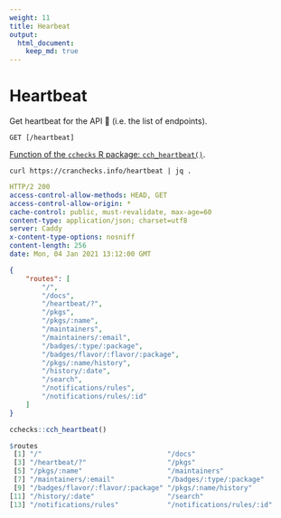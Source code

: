 ```yaml
---
weight: 11
title: Hearbeat
output: 
  html_document:
    keep_md: true
---
```




# Heartbeat

Get heartbeat for the API :heartbeat: (i.e. the list of endpoints).

`GET [/heartbeat]`

[Function of the `cchecks` R package: `cch_heartbeat()`](https://docs.ropensci.org/cchecks/reference/cch_heartbeat.html).

```shell
curl https://cranchecks.info/heartbeat | jq .
```
```yaml
HTTP/2 200 
access-control-allow-methods: HEAD, GET
access-control-allow-origin: *
cache-control: public, must-revalidate, max-age=60
content-type: application/json; charset=utf8
server: Caddy
x-content-type-options: nosniff
content-length: 256
date: Mon, 04 Jan 2021 13:12:00 GMT

```
```json
{
    "routes": [
        "/",
        "/docs",
        "/heartbeat/?",
        "/pkgs",
        "/pkgs/:name",
        "/maintainers",
        "/maintainers/:email",
        "/badges/:type/:package",
        "/badges/flavor/:flavor/:package",
        "/pkgs/:name/history",
        "/history/:date",
        "/search",
        "/notifications/rules",
        "/notifications/rules/:id"
    ]
}
```


```r
cchecks::cch_heartbeat()
```
```r
$routes
 [1] "/"                               "/docs"                          
 [3] "/heartbeat/?"                    "/pkgs"                          
 [5] "/pkgs/:name"                     "/maintainers"                   
 [7] "/maintainers/:email"             "/badges/:type/:package"         
 [9] "/badges/flavor/:flavor/:package" "/pkgs/:name/history"            
[11] "/history/:date"                  "/search"                        
[13] "/notifications/rules"            "/notifications/rules/:id"       

```
